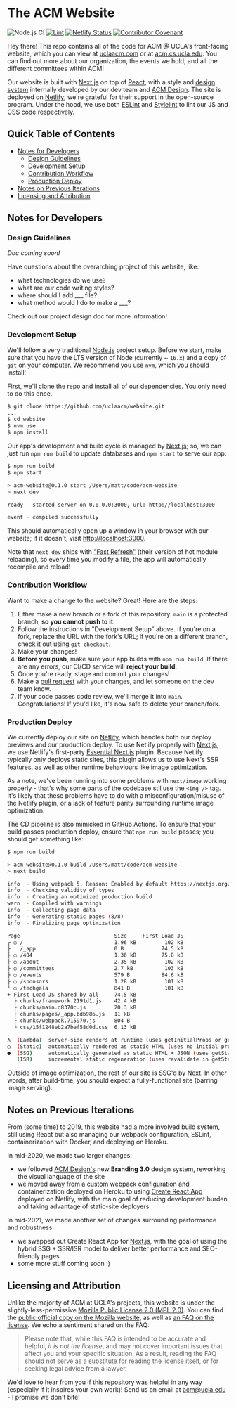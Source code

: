 # The ACM Website

![Node.js CI](https://github.com/uclaacm/website/workflows/Node.js%20CI/badge.svg)
[![Lint](https://github.com/uclaacm/website/actions/workflows/lint.yml/badge.svg)](https://github.com/uclaacm/website/actions/workflows/lint.yml)
[![Netlify Status](https://api.netlify.com/api/v1/badges/0089cafa-e447-4791-9837-dd8f45f61229/deploy-status)](https://app.netlify.com/sites/jovial-pasteur-581b4a/deploys)
[![Contributor Covenant](https://img.shields.io/badge/Contributor%20Covenant-v2.0%20adopted-ff69b4.svg)](code_of_conduct.md)

Hey there! This repo contains all of the code for ACM @ UCLA's front-facing website, which you can view at [uclaacm.com](https://uclaacm.com) or at [acm.cs.ucla.edu](https://acm.cs.ucla.edu). You can find out more about our organization, the events we hold, and all the different committees within ACM!

Our website is built with [Next.js](https://nextjs.org/) on top of [React](https://reactjs.org), with a style and [design system](https://design.uclaacm.com) internally developed by our dev team and [ACM Design](https://design.uclaacm.com). The site is deployed on [Netlify](https://www.netlify.com/); we're grateful for their support in the open-source program. Under the hood, we use both [ESLint](https://eslint.org/) and [Stylelint](https://stylelint.io/) to lint our JS and CSS code respectively.

## Quick Table of Contents

* [Notes for Developers](#notes-for-developers)
  * [Design Guidelines](#design-guidelines)
  * [Development Setup](#development-setup)
  * [Contribution Workflow](#contribution-workflow)
  * [Production Deploy](#production-deploy)
* [Notes on Previous Iterations](#notes-on-previous-iterations)
* [Licensing and Attribution](#licensing-and-attribution)

## Notes for Developers

### Design Guidelines

*Doc coming soon!*

Have questions about the overarching project of this website, like:

* what technologies do we use?
* what are our code writing styles?
* where should I add ___ file?
* what method would I do to make a ___?

Check out our project design doc for more information!

### Development Setup

We'll follow a very traditional [Node.js](https://nodejs.org) project setup. Before we start, make sure that you have the LTS version of Node (currently ~ `16.x`) and a copy of [`git`](https://git-scm.com/) on your computer. We recommend you use [`nvm`](https://github.com/nvm-sh/nvm), which you should install!

First, we'll clone the repo and install all of our dependencies. You only need to do this once.

```sh
$ git clone https://github.com/uclaacm/website.git
...
$ cd website
$ nvm use
$ npm install
```

Our app's development and build cycle is managed by [Next.js](https://nextjs.org/); so, we can just run `npm run build` to update databases and `npm start` to serve our app:

```sh
$ npm run build
$ npm start

> acm-website@0.1.0 start /Users/matt/code/acm-website
> next dev

ready - started server on 0.0.0.0:3000, url: http://localhost:3000

event - compiled successfully
```

This should automatically open up a window in your browser with our website; if it doesn't, visit [http://localhost:3000](http://localhost:3000).

Note that `next dev` ships with ["Fast Refresh"](https://nextjs.org/docs/basic-features/fast-refresh) (their version of hot module reloading), so every time you modify a file, the app will automatically recompile and reload!

### Contribution Workflow

Want to make a change to the website? Great! Here are the steps:

1. Either make a new branch or a fork of this repository. `main` is a protected branch, **so you cannot push to it**.
2. Follow the instructions in "Development Setup" above. If you're on a fork, replace the URL with the fork's URL; if you're on a different branch, check it out using `git checkout`.
3. Make your changes!
4. **Before you push**, make sure your app builds with `npm run build`. If there are any errors, our CI/CD service will **reject your build**.
5. Once you're ready, stage and commit your changes!
6. Make a [pull request](https://github.com/uclaacm/website/pulls) with your changes, and let someone on the dev team know.
7. If your code passes code review, we'll merge it into `main`. Congratulations! If you'd like, it's now safe to delete your branch/fork.

### Production Deploy

We currently deploy our site on [Netlify](https://www.netlify.com/), which handles both our deploy previews and our production deploy. To use Netlify properly with [Next.js](https://nextjs.org/), we use Netlify's first-party [Essential Next.js](https://github.com/netlify/netlify-plugin-nextjs) plugin. Because Netlify typically only deploys static sites, this plugin allows us to use Next's SSR features, as well as other runtime behaviours like image optimization.

As a note, we've been running into some problems with `next/image` working properly - that's why some parts of the codebase stil use the `<img />` tag. It's likely that these problems have to do with a misconfiguration/misuse of the Netlify plugin, or a lack of feature parity surrounding runtime image optimization.

The CD pipeline is also mimicked in GitHub Actions. To ensure that your build passes production deploy, ensure that `npm run build` passes; you should get something like:

```sh
$ npm run build

> acm-website@0.1.0 build /Users/matt/code/acm-website
> next build

info  - Using webpack 5. Reason: Enabled by default https://nextjs.org/docs/messages/webpack5
info  - Checking validity of types
info  - Creating an optimized production build
warn  - Compiled with warnings
info  - Collecting page data
info  - Generating static pages (8/8)
info  - Finalizing page optimization

Page                              Size     First Load JS
┌ ○ /                             1.96 kB         102 kB
├   /_app                         0 B            74.5 kB
├ ○ /404                          1.36 kB        75.8 kB
├ ○ /about                        2.35 kB         102 kB
├ ○ /committees                   2.7 kB          103 kB
├ ○ /events                       579 B          84.6 kB
├ ○ /sponsors                     1.28 kB         101 kB
└ ○ /techgala                     841 B           101 kB
+ First Load JS shared by all     74.5 kB
  ├ chunks/framework.2191d1.js    42.4 kB
  ├ chunks/main.d8370c.js         20.3 kB
  ├ chunks/pages/_app.bdb986.js   11 kB
  ├ chunks/webpack.715970.js      804 B
  └ css/15f1248eb2a7bef58d0d.css  6.13 kB

λ  (Lambda)  server-side renders at runtime (uses getInitialProps or getServerSideProps)
○  (Static)  automatically rendered as static HTML (uses no initial props)
●  (SSG)     automatically generated as static HTML + JSON (uses getStaticProps)
   (ISR)     incremental static regeneration (uses revalidate in getStaticProps)
```

Outside of image optimization, the rest of our site is SSG'd by Next. In other words, after build-time, you should expect a fully-functional site (barring image serving).

## Notes on Previous Iterations

From (some time) to 2019, this website had a more involved build system, still using React but also managing our webpack configuration, ESLint, containerization with Docker, and deploying on Heroku.

In mid-2020, we made two larger changes:

* we followed [ACM Design's](https://design.uclaacm.com) new **Branding 3.0** design system, reworking the visual language of the site
* we moved away from a custom webpack configuration and containerization deployed on Heroku to using [Create React App](https://create-react-app.dev/) deployed on Netlify, with the main goal of reducing development burden and taking advantage of static-site deployers

In mid-2021, we made another set of changes surrounding performance and robustness:

* we swapped out Create React App for [Next.js](https://nextjs.org/), with the goal of using the hybrid SSG + SSR/ISR model to deliver better performance and SEO-friendly pages
* some more stuff coming soon :)

## Licensing and Attribution

Unlike the majority of ACM at UCLA's projects, this website is under the slightly-less-permissive [Mozilla Public License 2.0 (MPL 2.0)](https://github.com/uclaacm/website/blob/main/LICENSE). You can find the [public official copy on the Mozilla website](https://www.mozilla.org/en-US/MPL/2.0/), as well as [an FAQ on the license](https://www.mozilla.org/en-US/MPL/2.0/FAQ/). We echo a sentiment shared on the FAQ:

> Please note that, while this FAQ is intended to be accurate and helpful, *it is not the license*, and may not cover important issues that affect you and your specific situation. As a result, reading the FAQ should not serve as a substitute for reading the license itself, or for seeking legal advice from a lawyer.

We'd love to hear from you if this repository was helpful in any way (especially if it inspires your own work)! Send us an email at [acm@ucla.edu](mailto:acm@ucla.edu) - I promise we don't bite!
